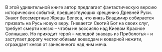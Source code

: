 <!--2016-11-26 21:20:01-->
В этой удивительной книге автор предлагает фантастическую версию исторических событий, предшествующих крещению Древней Руси. Знают бессмертные Жрецы Белеса, что князь Владимир собирается призвать на Русь новую веру. Гневается Скотий Бог на своих слуг, требует смерти князю – чтобы не воссияло над Киевом Красное Солнышко. Но приходит герой – молодой знахарь из Приболотья – и заступает дорогу честолюбивым воеводам и коварной нежити, ограждает князя от занесенного над ним меча.